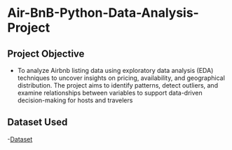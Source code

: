 # Air-BnB-Python-Data-Analysis-Project
## Project Objective
- To analyze Airbnb listing data using exploratory data analysis (EDA) techniques to uncover insights on pricing, availability, and geographical distribution. The project aims to identify patterns, detect outliers, and examine relationships between variables to support data-driven decision-making for hosts and travelers

## Dataset Used
-<a href="https://github.com/AvinashCodes10/Air-BnB-Python-Data-Analysis-Project/blob/main/Air%20BnB.csv">Dataset</a>

